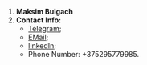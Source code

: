 1. __Maksim Bulgach__
2. __Contact Info:__
	- [Telegram](https://t.me/do_rec);
	- [EMail](maksimbulgach@gmail.com);
    - [linkedIn](https://www.linkedin.com/in/maksim-bulhach/);
	- Phone Number: +375295779985.
    